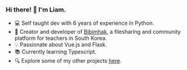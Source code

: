 ### Hi there! 👋 I'm Liam.

- 💻 Self taught dev with 6 years of experience in Python.
- 🚀 Creator and developer of [Bibimhak](https://bibimhak.com), a filesharing and community platform for teachers in South Korea.
- 💡 Passionate about Vue.js and Flask.
- 📚 Currently learning Typescript.
- 🔍 Explore some of my other projects [here](https://liambot.dev).
